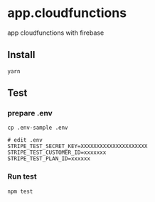# app.cloudfunctions

app cloudfunctions with firebase


## Install

```
yarn
```

## Test

### prepare .env

```
cp .env-sample .env
```

```
# edit .env
STRIPE_TEST_SECRET_KEY=XXXXXXXXXXXXXXXXXXXXX
STRIPE_TEST_CUSTOMER_ID=xxxxxxx
STRIPE_TEST_PLAN_ID=xxxxxx
```

### Run test

```
npm test
```
